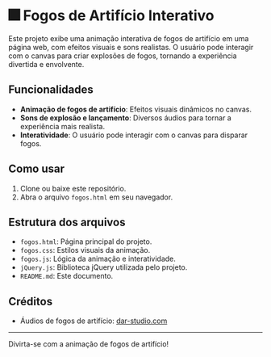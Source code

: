 # 🎆 Fogos de Artifício Interativo

Este projeto exibe uma animação interativa de fogos de artifício em uma página web, com efeitos visuais e sons realistas. O usuário pode interagir com o canvas para criar explosões de fogos, tornando a experiência divertida e envolvente.

## Funcionalidades

- **Animação de fogos de artifício**: Efeitos visuais dinâmicos no canvas.
- **Sons de explosão e lançamento**: Diversos áudios para tornar a experiência mais realista.
- **Interatividade**: O usuário pode interagir com o canvas para disparar fogos.

## Como usar

1. Clone ou baixe este repositório.
2. Abra o arquivo `fogos.html` em seu navegador.

## Estrutura dos arquivos

- `fogos.html`: Página principal do projeto.
- `fogos.css`: Estilos visuais da animação.
- `fogos.js`: Lógica da animação e interatividade.
- `jQuery.js`: Biblioteca jQuery utilizada pelo projeto.
- `README.md`: Este documento.

## Créditos

- Áudios de fogos de artifício: [dar-studio.com](http://static.dar-studio.com/codepen/audio/firework/)

---

Divirta-se com a animação de fogos de artifício!